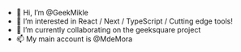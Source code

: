 - 👋 Hi, I’m @GeekMikle
- 👀 I’m interested in React / Next / TypeScript / Cutting edge tools!
- 💞️ I’m currently collaborating on the geeksquare project
- 📫 My main account is @MdeMora

<!---
GeekMikle/GeekMikle is a ✨ special ✨ repository because its `README.md` (this file) appears on your GitHub profile.
You can click the Preview link to take a look at your changes.
--->
